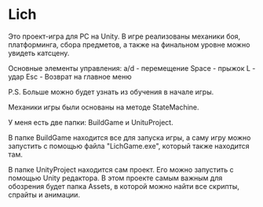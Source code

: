 # Lich
Это проект-игра для PC на Unity. В игре реализованы механики боя, платформинга, сбора предметов, а также на финальном уровне можно увидеть катсцену. 

Основные элементы управления: a/d - перемещение Space - прыжок L - удар Esc - Возврат на главное меню

P.S. Больше можно будет узнать из обучения в начале игры.

Механики игры были основаны на методе StateMachine.

У меня есть две папки: BuildGame и UnituProject.

В папке BuildGame находится все для запуска игры, а саму игру можно запустить с помощью файла "LichGame.exe", который также находится там.

В папке UnityProject находится сам проект. Его можно запустить с помощью Unity редактора. В этом проекте самым важным для обозрения будет папка Assets, в которой можно найти все скрипты, спрайты и анимации.
